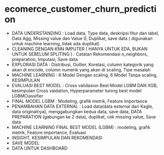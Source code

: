 # ecomerce_customer_churn_prediction

- DATA UNDERSTANDING : Load data, Type data, deskripsi fitur dan label, Data Agg, Missing value dan Value 0, Duplikat, save data ( digunakan untuk machine learning, tidak ada duplikat)
- CLEANING DENGAN KNN IMPUTER ( HANYA UNTUK EDA, BUKAN UNTUK SEBELUM SPLITING ) : Catatan Rekomendasi n_neighbors, preparation, Imputasi, Save data
- EXPLORASI DATA : Distribusi, Outlier, Korelasi, column kategorik yang akan di encode, column numerik yang akan di scaling, Tipe masalah
- MACHINE LEARNING : 6 Model Dengan scaling, 6 Model Tanpa scaling, KESIMPULAN
- EVALUASI BEST MODEL : Cross validasion Best Model LGBM DAN XGB, kesimpulan Cross vaidation, Hyperparameter tuning best model LGBMClassifier
- FINAL MODEL LGBM : Modeling, grafik metrik, Feature Importance
- PENAMBAHAN DATA EXTERNAL : Load data(data external dari Kagle, data originalnya), menggabungkan kedua data, save data, DATA PREPARATION (gabungan ke 2 data), duplikat, cek missing value, Save data
- MACHINE LEARNING FINAL BEST MODEL (LGBM) : modeling, grafik metrik, Feature importance, Evaluasi
- INSIGHT, KESIMPULAN DAN REKOMENDASI
- SAVE MODEL
- DATA UNTUK DASHBOARD
